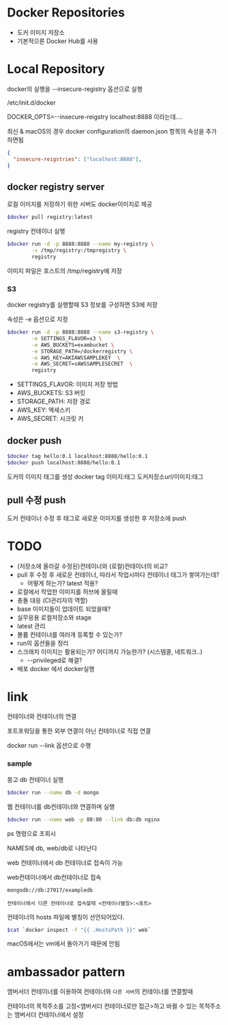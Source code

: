# Docker Repositories
* 도커 이미지 저장소
* 기본적으론 Docker Hub를 사용
  

# Local Repository

docker의 실행을 --insecure-registry 옵션으로 실행

/etc/init.d/docker

DOCKER_OPTS=--insecure-reigstry localhost:8888 이라는데....

최신 & macOS의 경우 docker configuration의 daemon.json 항목의 속성을 추가하면됨

```json
{
  "insecure-reigstries": ["localhost:8888"],
}
```


## docker registry server

로컬 이미지를 저장하기 위한 서버도 docker이미지로 제공

```bash
$docker pull registry:latest
```

registry 컨테이너 실행

```bash
$docker run -d -p 8888:8888 --name my-registry \
        -v /tmp/registry:/tmpregistry \
        registry
```

이미지 파일은 호스트의 /tmp/registry에 저장

### S3

docker registry를 실행할때 S3 정보를 구성하면 S3에 저장

속성은 -e 옵션으로 지정

```bash
$docker run -d -p 8888:8888 --name s3-registry \
        -e SETTINGS_FLAVOR=s3 \
        -e AWS_BUCKETS=exambucket \
        -e STORAGE_PATH=/dockerregistry \
        -e AWS_KEY=AKIAWSSAMPLEKEY  \
        -e AWS_SECRET=sAWSSAMPLESECRET  \
        registry

```
* SETTINGS_FLAVOR: 이미지 저장 방법
* AWS_BUCKETS: S3 버킷
* STORAGE_PATH: 저장 경로
* AWS_KEY: 액세스키
* AWS_SECRET: 시크릿 키


## docker push

```bash
$docker tag hello:0.1 localhost:8888/hello:0.1
$docker push localhost:8888/hello:0.1

```

도커의 이미지 태그를 생성
docker tag 이미지:태그 도커저장소url/이미지:태그


## pull 수정  push

도커 컨테이너 수정 후 태그로 새로운 이미지를 생성한 후 저장소에 push


# TODO
- (저장소에 올라갈 수정된)컨테이너와 (로컬)컨테이너의 비교?
- pull 후 수정 후 새로운 컨테이너, 따라서 작업시마다 컨테이너 태그가 쌓여가는데?
  - 어떻게 하는가? latest 적용?
- 로컬에서 작업한 이미지를 허브에 올릴때
- 충돌 대응 (CI관리자의 역할)
- base 이미지들이 업데이트 되었을때?
- 실무응용 로컬저장소와 stage
- latest 관리
- 볼륨 컨테이너를 여러개 등록할 수 있는가?
- run의 옵션들을 정리
- 스크래치 이미지는 활용되는가? 어디까지 가능한가? (시스템콜, 네트워크..)
  - --privileged로 해결?
- 배포 docker 에서 docker실행


# link

컨테이너와 컨테이너의 연결

포트포워딩을 통한 외부 연결이 아닌 컨테이너로 직접 연결

docker run --link 옵션으로 수행

### sample
몽고 db 컨테이너 실행
```bash
$docker run --name db -d mongo
```

웹 컨테이너를 db컨테이너와 연결하며 실행

```bash
$docker run --name web -p 80:80 --link db:db nginx
```

ps 명령으로 조회시

NAMES에 db, web/db로 나타난다

web 컨테이너에서 db 컨테이너로 접속이 가능

web컨테이너에서 db컨테이너로 접속
```
mongodb://db:27017/exampledb
```

`컨테이너에서 다른 컨테이너로 접속할때 <컨테이너별칭>:<포트>`

컨테이너의  hosts 파일에 별칭이 선언되어있다.
```bash
$cat `docker inspect -f "{{ .HostsPath }}" web`
```
macOS에서는 vm에서 돌아가기 때문에 안됨
 
# ambassador pattern

앰버서더 컨테이너를 이용하여 컨테이너와 `다른 서버`의 컨테이너를 연결할때

컨테이너의 목적주소를 고정<앰버서더 컨테이너로만 접근>하고 바뀔 수 있는 목적주소는 앰버서더 컨테이너에서 설정
